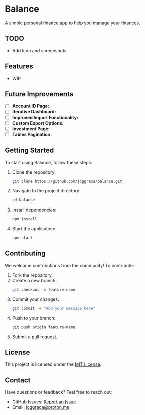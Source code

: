 # Balance

A simple personal finance app to help you manage your finances.

## TODO
- Add Icon and screenshots

## Features
- WIP

## Future Improvements
- [ ] **Account ID Page:** .
- [ ] **Iterative Dashboard:**
- [ ] **Improved Import Functionality:**
- [ ] **Custom Export Options:**
- [ ] **Investment Page:**
- [ ] **Tables Pagination:**

## Getting Started
To start using Balance, follow these steps:
1. Clone the repository:
   ```bash
   git clone https://github.com/jcggraca/balance.git
   ```
2. Navigate to the project directory:
   ```bash
   cd balance
   ```
3. Install dependencies:
   ```bash
   npm install
   ```
4. Start the application:
   ```bash
   npm start
   ```

## Contributing
We welcome contributions from the community! To contribute:
1. Fork the repository.
2. Create a new branch:
   ```bash
   git checkout -b feature-name
   ```
3. Commit your changes:
   ```bash
   git commit -m "Add your message here"
   ```
4. Push to your branch:
   ```bash
   git push origin feature-name
   ```
5. Submit a pull request.

## License
This project is licensed under the [MIT License](LICENSE).

## Contact
Have questions or feedback? Feel free to reach out:
- GitHub Issues: [Report an Issue](https://github.com/jcggraca/balance/issues)
- Email: jcggraca@proton.me
